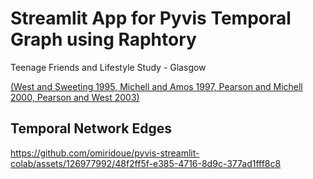 # Streamlit App for Pyvis Temporal Graph using Raphtory

Teenage Friends and Lifestyle Study - Glasgow

[(West and Sweeting 1995, Michell and Amos 1997, Pearson and Michell 2000, Pearson and West 2003)](https://www.stats.ox.ac.uk/~snijders/siena/Glasgow_data.htm)

## Temporal Network Edges

https://github.com/omiridoue/pyvis-streamlit-colab/assets/126977992/48f2ff5f-e385-4716-8d9c-377ad1fff8c8

